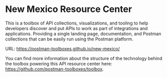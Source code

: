 # New Mexico Resource Center
This is a toolbox of API collections, visualizations, and tooling to help developers discover and put APIs to work as part of integrations and applications. Providing a single landing page, documentation, and Postman collections that can be easily run using the Postman platform.

URL: https://postman-toolboxes.github.io/new-mexico/

You can find more information about the structure of the technology behind the toolbox powering this API resource center here: https://github.com/postman-toolboxes/toolbox.
